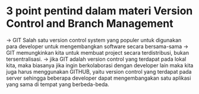 # 3 point pentind dalam materi Version Control and Branch Management

-> GIT Salah satu version control system yang populer untuk digunakan para developer untuk mengembangkan software secara bersama-sama
-> GIT memungkinkan kita untuk membuat project secara terdistribusi, bukan tersentralisasi.
-> jika GIT adalah version control yang terdapat pada lokal kita, maka biasanya jika ingin berkolaborasi dengan developer lain maka kita juga harus menggunakan GITHUB, yaitu version control yang terdapat pada server sehingga beberapa developer dapat mengembangakan satu aplikasi yang sama di tempat yang berbeda-beda.